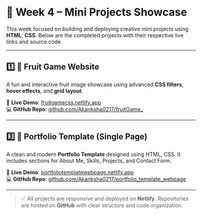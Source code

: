 # 📁 Week 4 – Mini Projects Showcase

This week focused on building and deploying creative mini projects using **HTML**, **CSS**. Below are the completed projects with their respective live links and source code.

---

## 1️⃣ 🍓 Fruit Game Website

A fun and interactive fruit image showcase using advanced **CSS filters**, **hover effects**, and **grid layout**.

🔗 **Live Demo**: [fruitgamecss.netlify.app](https://fruitgamecss.netlify.app/)  
💻 **GitHub Repo**: [github.com/Akanksha0217/fruitGame_](https://github.com/Akanksha0217/fruitGame_?tab=readme-ov-file)

---


## 3️⃣ 💼 Portfolio Template (Single Page)

A clean and modern **Portfolio Template** designed using HTML, CSS. It includes sections for About Me, Skills, Projects, and Contact Form.

🔗 **Live Demo**: [portfoliotemplatewebpage.netlify.app](https://portfoliotemplatewebpage.netlify.app/)  
💻 **GitHub Repo**: [github.com/Akanksha0217/portfolio_template_webpage](https://github.com/Akanksha0217/portfolio_template_webpage)

---

> ✅ All projects are responsive and deployed on **Netlify**. Repositories are hosted on **GitHub** with clear structure and code organization.
